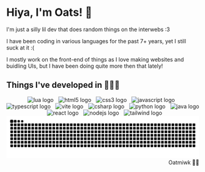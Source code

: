 # Hiya, I'm Oats! 🌾
I'm just a silly lil dev that does random things on the interwebs :3

I have been coding in various languages for the past 7+ years, yet I still suck at it :(

I mostly work on the front-end of things as I love making websites and buidling UIs, but I have been doing quite more then that lately!
## Things I've developed in 👩🏻‍💻
<div align="center">
  <img src="https://skillicons.dev/icons?i=lua" height="40" alt="lua logo"  />
  <img width="5" />
  <img src="https://skillicons.dev/icons?i=html" height="40" alt="html5 logo"  />
  <img width="5" />
  <img src="https://skillicons.dev/icons?i=css" height="40" alt="css3 logo"  />
  <img width="5" />
  <img src="https://skillicons.dev/icons?i=js" height="40" alt="javascript logo"  />
  <img width="5" />
  <img src="https://skillicons.dev/icons?i=ts" height="40" alt="typescript logo"  />
  <img width="5" />
  <img src="https://skillicons.dev/icons?i=vite" height="40" alt="vite logo"  />
  <img width="5" />
  <img src="https://skillicons.dev/icons?i=cs" height="40" alt="csharp logo"  />
  <img width="5" />
  <img src="https://skillicons.dev/icons?i=py" height="40" alt="python logo"  />
  <img width="5" />
  <img src="https://skillicons.dev/icons?i=java" height="40" alt="java logo"  />
  <img width="5" />
  <img src="https://skillicons.dev/icons?i=react" height="40" alt="react logo"  />
  <img width="5" />
  <img src="https://skillicons.dev/icons?i=discordjs" height="40" alt="nodejs logo"  />
  <img width="5" />
  <img src="https://skillicons.dev/icons?i=tailwind" height="40" alt="tailwind logo"  />
</div>
<div align="center">
  <img src="https://raw.githubusercontent.com/oatmiwk/oatmiwk/output/github-contribution-grid-snake.svg" alt="Snake animation" />
</div>

<div align="right">
Oatmiwk 🏳️‍⚧️
</div>
